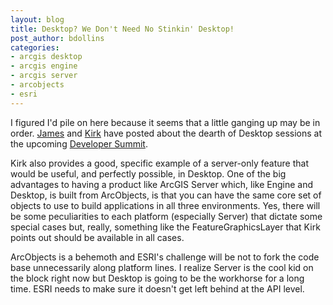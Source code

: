 ```yaml
---
layout: blog
title: Desktop? We Don't Need No Stinkin' Desktop!
post_author: bdollins
categories:
- arcgis desktop
- arcgis engine
- arcgis server
- arcobjects
- esri
---
```


I figured I'd pile on here because it seems that a little ganging up may be in order. <a href="http://www.spatiallyadjusted.com/2007/01/24/esri-arcgis-desktop-and-the-developer-summit">James</a> and <a href="http://ambergis.wordpress.com/2007/01/24/and-what-is-desktop-chopped-liver/trackback/ http://www.spatiallyadjusted.com/2007/01/24/esri-arcgis-desktop-and-the-developer-summit">Kirk</a> have posted about the dearth of Desktop sessions at the upcoming <a href="http://www.esri.com/events/devsummit/sessions/technical.html">Developer Summit</a>.

Kirk also provides a good, specific example of a server-only feature that would be useful, and perfectly possible, in Desktop. One of the big advantages to having a product like ArcGIS Server which, like Engine and Desktop, is built from ArcObjects, is that you can have the same core set of objects to use to build applications in all three environments. Yes, there will be some peculiarities to each platform (especially Server) that dictate some special cases but, really, something like the FeatureGraphicsLayer that Kirk points out should be available in all cases.

ArcObjects is a behemoth and ESRI's challenge will be not to fork the code base unnecessarily along platform lines. I realize Server is the cool kid on the block right now but Desktop is going to be the workhorse for a long time. ESRI needs to make sure it doesn't get left behind at the API level.